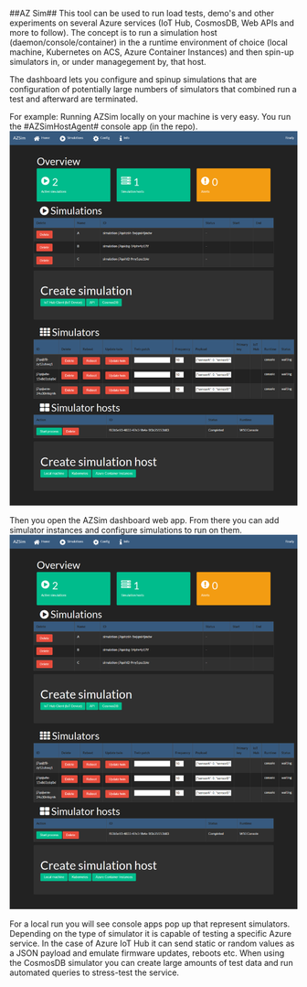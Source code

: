 ##AZ Sim##
This tool can be used to run load tests, demo's and other experiments on several Azure services (IoT Hub, CosmosDB, Web APIs and more to follow). The concept is to run a simulation host (daemon/console/container) in the a runtime environment of choice (local machine, Kubernetes on ACS, Azure Container Instances) and then spin-up simulators in, or under managegement by, that host.

The dashboard lets you configure and spinup simulations that are configuration of potentially large numbers of simulators that combined run a test and afterward are terminated.

For example:
Running AZSim locally on your machine is very easy. You run the #AZSimHostAgent# console app (in the repo). 
![alt text](https://github.com/valeryjacobs/azsim/blob/master/docs/images/Dashboard.PNG "AZSim dashboard")

Then you open the AZSim dashboard web app. From there you can add simulator instances and configure simulations to run on them.
![alt text](https://github.com/valeryjacobs/azsim/blob/master/docs/images/Dashboard.PNG "AZSim dashboard")

For a local run you will see console apps pop up that represent simulators. Depending on the type of simulator it is capable of testing a specific Azure service. In the case of Azure IoT Hub it can send static or random values as a JSON payload and emulate firmware updates, reboots etc. When using the CosmosDB simulator you can create large amounts of test data and run automated queries to stress-test the service.




